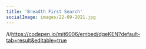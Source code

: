 ```yaml
---
title: 'Breadth First Search'
socialImage: images/22-09-2021.jpg
---
```


/i/https://codepen.io/mit6006/embed/dgeKEN?default-tab=result&editable=true
